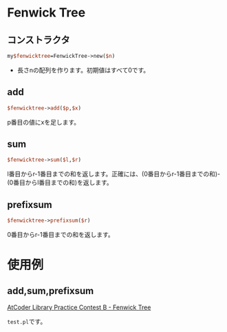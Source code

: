 # Fenwick Tree

## コンストラクタ

```perl
my$fenwicktree=FenwickTree->new($n)
```

* 長さnの配列を作ります。初期値はすべて0です。

## add

```perl
$fenwicktree->add($p,$x)
```

p番目の値にxを足します。

## sum

```perl
$fenwicktree->sum($l,$r)
```

l番目からr-1番目までの和を返します。正確には、(0番目からr-1番目までの和)-(0番目からl番目までの和)を返します。

## prefixsum

```perl
$fenwicktree->prefixsum($r)
```

0番目からr-1番目までの和を返します。

# 使用例

## add,sum,prefixsum

[AtCoder Library Practice Contest B - Fenwick Tree](https://atcoder.jp/contests/practice2/submissions/16601888)

`test.pl`です。

